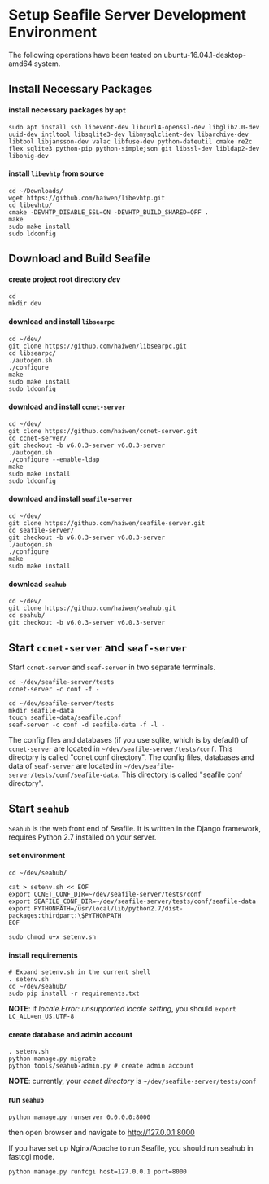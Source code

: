 # Setup Seafile Server Development Environment

The following operations have been tested on ubuntu-16.04.1-desktop-amd64 system.

## Install Necessary Packages

#### install necessary packages by `apt`

```
sudo apt install ssh libevent-dev libcurl4-openssl-dev libglib2.0-dev uuid-dev intltool libsqlite3-dev libmysqlclient-dev libarchive-dev libtool libjansson-dev valac libfuse-dev python-dateutil cmake re2c flex sqlite3 python-pip python-simplejson git libssl-dev libldap2-dev libonig-dev
```

#### install `libevhtp` from source

```
cd ~/Downloads/
wget https://github.com/haiwen/libevhtp.git
cd libevhtp/
cmake -DEVHTP_DISABLE_SSL=ON -DEVHTP_BUILD_SHARED=OFF .
make
sudo make install
sudo ldconfig
```

## Download and Build Seafile

#### create project root directory *dev*

```
cd
mkdir dev
```

#### download and install `libsearpc`

```
cd ~/dev/
git clone https://github.com/haiwen/libsearpc.git
cd libsearpc/
./autogen.sh
./configure
make
sudo make install
sudo ldconfig
```

#### download and install `ccnet-server`

```
cd ~/dev/
git clone https://github.com/haiwen/ccnet-server.git
cd ccnet-server/
git checkout -b v6.0.3-server v6.0.3-server
./autogen.sh
./configure --enable-ldap
make
sudo make install
sudo ldconfig
```

#### download and install `seafile-server`

```
cd ~/dev/
git clone https://github.com/haiwen/seafile-server.git
cd seafile-server/
git checkout -b v6.0.3-server v6.0.3-server
./autogen.sh
./configure
make
sudo make install
```

#### download `seahub`

```
cd ~/dev/
git clone https://github.com/haiwen/seahub.git
cd seahub/
git checkout -b v6.0.3-server v6.0.3-server
```

## Start `ccnet-server` and `seaf-server`

Start `ccnet-server` and `seaf-server` in two separate terminals.

```
cd ~/dev/seafile-server/tests
ccnet-server -c conf -f -
```

```
cd ~/dev/seafile-server/tests
mkdir seafile-data
touch seafile-data/seafile.conf
seaf-server -c conf -d seafile-data -f -l -
```


The config files and databases (if you use sqlite, which is by default) of `ccnet-server` are located in `~/dev/seafile-server/tests/conf`. This directory is called "ccnet conf directory". The config files, databases and data of `seaf-server` are located in `~/dev/seafile-server/tests/conf/seafile-data`. This directory is called "seafile conf directory". 

## Start `seahub`

`Seahub` is the web front end of Seafile. It is written in the Django framework, requires Python 2.7 installed on your server.

#### set environment

```
cd ~/dev/seahub/

cat > setenv.sh << EOF
export CCNET_CONF_DIR=~/dev/seafile-server/tests/conf
export SEAFILE_CONF_DIR=~/dev/seafile-server/tests/conf/seafile-data
export PYTHONPATH=/usr/local/lib/python2.7/dist-packages:thirdpart:\$PYTHONPATH
EOF

sudo chmod u+x setenv.sh
```

#### install requirements

```
# Expand setenv.sh in the current shell
. setenv.sh
cd ~/dev/seahub/
sudo pip install -r requirements.txt
```

**NOTE**: if *locale.Error: unsupported locale setting*, you should `export LC_ALL=en_US.UTF-8`

#### create database and admin account

```
. setenv.sh
python manage.py migrate
python tools/seahub-admin.py # create admin account
```

**NOTE**: currently, your *ccnet directory* is `~/dev/seafile-server/tests/conf`

#### run `seahub`

```
python manage.py runserver 0.0.0.0:8000
```

then open browser and navigate to http://127.0.0.1:8000

If you have set up Nginx/Apache to run Seafile, you should run seahub in fastcgi mode.

```
python manage.py runfcgi host=127.0.0.1 port=8000
```
